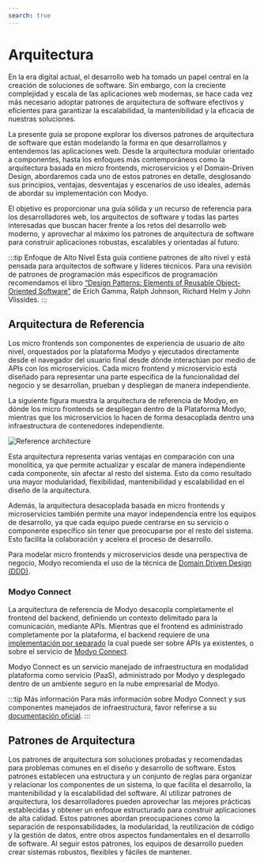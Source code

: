```yaml
---
search: true
---
```


# Arquitectura

En la era digital actual, el desarrollo web ha tomado un papel central en la creación de soluciones de software. Sin embargo, con la creciente complejidad y escala de las aplicaciones web modernas, se hace cada vez más necesario adoptar patrones de arquitectura de software efectivos y eficientes para garantizar la escalabilidad, la mantenibilidad y la eficacia de nuestras soluciones.

La presente guía se propone explorar los diversos patrones de arquitectura de software que están modelando la forma en que desarrollamos y entendemos las aplicaciones web. Desde la arquitectura modular orientado a componentes, hasta los enfoques más contemporáneos como la arquitectura basada en micro frontends, microservicios y el Domain-Driven Design, abordaremos cada uno de estos patrones en detalle, desglosando sus principios, ventajas, desventajas y escenarios de uso ideales, además de abordar su implementación con Modyo.

El objetivo es proporcionar una guía sólida y un recurso de referencia para los desarrolladores web, los arquitectos de software y todas las partes interesadas que buscan hacer frente a los retos del desarrollo web moderno, y aprovechar al máximo los patrones de arquitectura de software para construir aplicaciones robustas, escalables y orientadas al futuro.

:::tip Enfoque de Alto Nivel
Esta guía contiene patrones de alto nivel y está pensada para arquitectos de software y líderes técnicos. Para una revisión de patrones de programación más específicos de programación recomendamos el libro [“Design Patterns: Elements of Reusable Object-Oriented Software”](https://en.wikipedia.org/wiki/Design_Patterns) de Erich Gamma, Ralph Johnson, Richard Helm y John Vlissides. 
:::

## Arquitectura de Referencia

Los micro frontends son componentes de experiencia de usuario de alto nivel, orquestados por la plataforma Modyo y ejecutados directamente desde el navegador del usuario final desde dónde interactúan por medio de APIs con los microservicios. Cada micro frontend y microservicio está diseñado para representar una parte específica de la funcionalidad del negocio y se desarrollan, prueban y despliegan de manera independiente.

La siguiente figura muestra la arquitectura de referencia de Modyo, en dónde los micro frontends se despliegan dentro de la Plataforma Modyo, mientras que los microservicios lo hacen de forma desacoplada dentro una infraestructura de contenedores independiente.

<img src="/assets/img/infrastructure/reference_architecture.png" alt="Reference architecture" />

Esta arquitectura representa varias ventajas en comparación con una monolítica, ya que permite actualizar y escalar de manera independiente cada componente, sin afectar al resto del sistema. Esto da como resultado una mayor modularidad, flexibilidad, mantenibilidad y escalabilidad en el diseño de la arquitectura.

Además, la arquitectura desacoplada basada en micro frontends y microservicios también permite una mayor independencia entre los equipos de desarrollo, ya que cada equipo puede centrarse en su servicio o componente específico sin tener que preocuparse por el resto del sistema. Esto facilita la colaboración y acelera el proceso de desarrollo.

Para modelar micro frontends y microservicios desde una perspectiva de negocio, Modyo recomienda el uso de la técnica de [Domain Driven Design (DDD)](/es/architecture/patterns/ddd).


### Modyo Connect
La arquitectura de referencia de Modyo desacopla completamente el frontend del backend, definiendo un contexto delimitado para la comunicación, mediante APIs. Mientras que el frontend es administrado completamente por la plataforma, el backend requiere de una [implementación por separado](/es/architecture/patterns/bff) la cual puede ser sobre APIs ya existentes, o sobre el servicio de [Modyo Connect](/es/connect).

Modyo Connect es un servicio manejado de infraestructura en modalidad plataforma como servicio (PaaS), administrado por Modyo y desplegado dentro de un ambiente seguro en la nube empresarial de Modyo.

:::tip Más información
Para más información sobre Modyo Connect y sus componentes manejados de infraestructura, favor referirse a su [documentación oficial]("/es/connect").
:::


## Patrones de Arquitectura

Los patrones de arquitectura son soluciones probadas y recomendadas para problemas comunes en el diseño y desarrollo de software. Estos patrones establecen una estructura y un conjunto de reglas para organizar y relacionar los componentes de un sistema, lo que facilita el desarrollo, la mantenibilidad y la escalabilidad del software. Al utilizar patrones de arquitectura, los desarrolladores pueden aprovechar las mejores prácticas establecidas y obtener un enfoque estructurado para construir aplicaciones de alta calidad. Estos patrones abordan preocupaciones como la separación de responsabilidades, la modularidad, la reutilización de código y la gestión de datos, entre otros aspectos fundamentales en el desarrollo de software. Al seguir estos patrones, los equipos de desarrollo pueden crear sistemas robustos, flexibles y fáciles de mantener.